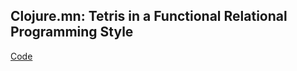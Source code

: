## Clojure.mn: Tetris in a Functional Relational Programming Style

[Code](https://github.com/bmaddy/tetris)
